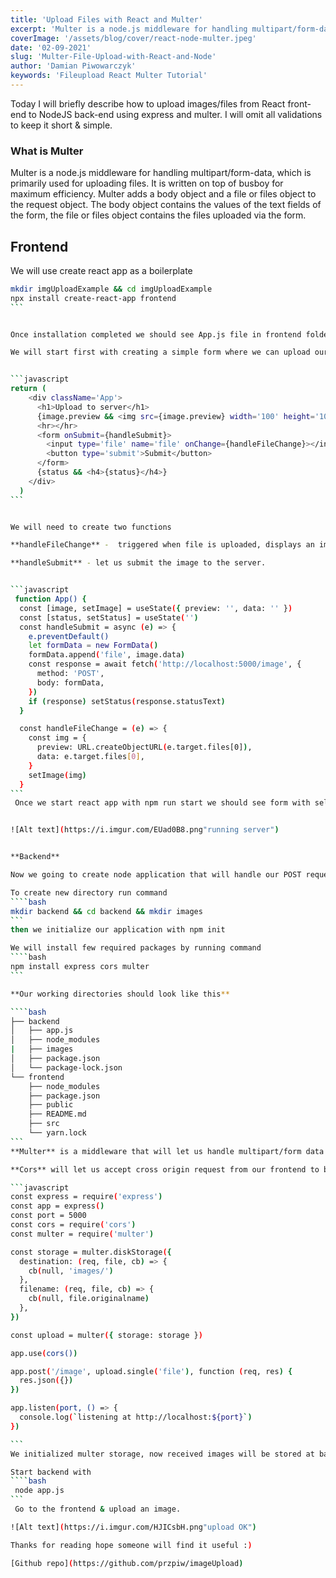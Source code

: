 ```yaml
---
title: 'Upload Files with React and Multer'
excerpt: 'Multer is a node.js middleware for handling multipart/form-data, which is primarily used for uploading files. It is written on top of busboy for maximum efficiency.'
coverImage: '/assets/blog/cover/react-node-multer.jpeg'
date: '02-09-2021'
slug: 'Multer-File-Upload-with-React-and-Node'
author: 'Damian Piwowarczyk'
keywords: 'Fileupload React Multer Tutorial'
---
```


Today I will briefly describe how to upload images/files from React front-end to NodeJS back-end using express and multer. I will omit all validations to keep it short & simple.

### What is Multer

Multer is a node.js middleware for handling multipart/form-data, which is primarily used for uploading files. It is written on top of busboy for maximum efficiency.
Multer adds a body object and a file or files object to the request object. The body object contains the values of the text fields of the form, the file or files object contains the files uploaded via the form.

## Frontend

We will use create react app as a boilerplate

`````bash
mkdir imgUploadExample && cd imgUploadExample
npx install create-react-app frontend
```


Once installation completed we should see App.js file in frontend folder.

We will start first with creating a simple form where we can upload our image.


```javascript
return (
    <div className='App'>
      <h1>Upload to server</h1>
      {image.preview && <img src={image.preview} width='100' height='100' />}
      <hr></hr>
      <form onSubmit={handleSubmit}>
        <input type='file' name='file' onChange={handleFileChange}></input>
        <button type='submit'>Submit</button>
      </form>
      {status && <h4>{status}</h4>}
    </div>
  )
```


We will need to create two functions

**handleFileChange** -  triggered when file is uploaded, displays an image preview & stores our image data in the state.

**handleSubmit** - let us submit the image to the server.


```javascript
 function App() {
  const [image, setImage] = useState({ preview: '', data: '' })
  const [status, setStatus] = useState('')
  const handleSubmit = async (e) => {
    e.preventDefault()
    let formData = new FormData()
    formData.append('file', image.data)
    const response = await fetch('http://localhost:5000/image', {
      method: 'POST',
      body: formData,
    })
    if (response) setStatus(response.statusText)
  }

  const handleFileChange = (e) => {
    const img = {
      preview: URL.createObjectURL(e.target.files[0]),
      data: e.target.files[0],
    }
    setImage(img)
  }
```
 Once we start react app with npm run start we should see form with select & submit button.


![Alt text](https://i.imgur.com/EUad0B8.png"running server")


**Backend**

Now we going to create node application that will handle our POST request with image data send from the fronted. Once image is received it will save it our working directory.

To create new directory run command
````bash
mkdir backend && cd backend && mkdir images
```
then we initialize our application with npm init

We will install few required packages by running command
````bash
npm install express cors multer
```

**Our working directories should look like this**

````bash
├── backend
│   ├── app.js
│   ├── node_modules
|   ├── images
│   ├── package.json
│   └── package-lock.json
└── frontend
    ├── node_modules
    ├── package.json
    ├── public
    ├── README.md
    ├── src
    └── yarn.lock
```
**Multer** is a middleware that will let us handle multipart/form data sent from our frontend form.

**Cors** will let us accept cross origin request from our frontend to backend.

```javascript
const express = require('express')
const app = express()
const port = 5000
const cors = require('cors')
const multer = require('multer')

const storage = multer.diskStorage({
  destination: (req, file, cb) => {
    cb(null, 'images/')
  },
  filename: (req, file, cb) => {
    cb(null, file.originalname)
  },
})

const upload = multer({ storage: storage })

app.use(cors())

app.post('/image', upload.single('file'), function (req, res) {
  res.json({})
})

app.listen(port, () => {
  console.log(`listening at http://localhost:${port}`)
})

```
We initialized multer storage, now received images will be stored at backend/images with original filename.

Start backend with
````bash
 node app.js
```
 Go to the frontend & upload an image.

![Alt text](https://i.imgur.com/HJICsbH.png"upload OK")

Thanks for reading hope someone will find it useful :)

[Github repo](https://github.com/przpiw/imageUpload)
`````
